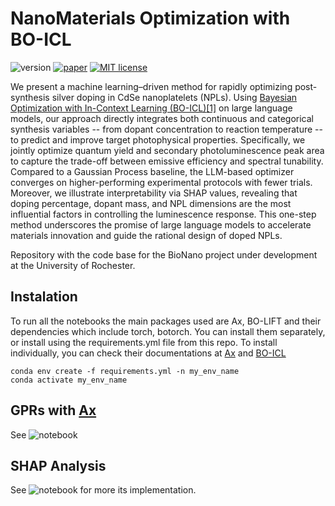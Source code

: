 # NanoMaterials Optimization with BO-ICL
![version](https://img.shields.io/badge/version-0.0.1-brightgreen)
[![paper](https://img.shields.io/badge/paper-arXiv-red)]()
[![MIT license](https://img.shields.io/badge/License-MIT-blue.svg)](https://lbesson.mit-license.org/)

We present a machine learning–driven method for rapidly optimizing post-synthesis silver doping in CdSe nanoplatelets (NPLs). Using [Bayesian Optimization with In-Context Learning (BO-ICL)](https://github.com/ur-whitelab/BO-LIFT)[[1]](#1) on large language models, our approach directly integrates both continuous and categorical synthesis variables -- from dopant concentration to reaction temperature -- to predict and improve target photophysical properties. Specifically, we jointly optimize quantum yield and secondary photoluminescence peak area to capture the trade-off between emissive efficiency and spectral tunability. Compared to a Gaussian Process baseline, the LLM-based optimizer converges on higher-performing experimental protocols with fewer trials. Moreover, we illustrate interpretability via SHAP values, revealing that doping percentage, dopant mass, and NPL dimensions are the most influential factors in controlling the luminescence response. This one-step method underscores the promise of large language models to accelerate materials innovation and guide the rational design of doped NPLs.


Repository with the code base for the BioNano project under development at the University of Rochester.

## Instalation
To run all the notebooks the main packages used are Ax, BO-LIFT and their dependencies which include torch, botorch.
You can install them separately, or install using the requirements.yml file from this repo. To install individually, you can check their documentations at [Ax](ax.dev) and [BO-ICL](https://github.com/ur-whitelab/BO-LIFT)

```
conda env create -f requirements.yml -n my_env_name
conda activate my_env_name
```


## GPRs with [Ax](https://ax.dev)
See ![notebook](https://github.com/maykcaldas/BioNano-DOE/blob/main/AgML/BOOptimizationwAx.ipynb)
## SHAP Analysis
See ![notebook](https://github.com/maykcaldas/BioNano-DOE/blob/main/AgML/Interpretability%26Promptseval.ipynb) for more its implementation. 
